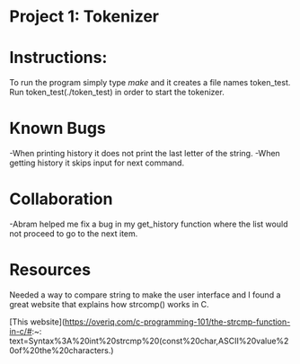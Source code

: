 Project 1: Tokenizer
====================
# Instructions:

To run the program simply type *make* and it creates a file names token_test.
Run token_test(./token_test) in order to start the tokenizer.

# Known Bugs

  -When printing history it does not print the last letter of the string.
  -When getting history it skips input for next command.

# Collaboration

  -Abram helped me fix a bug in my get_history function where the list would
   not proceed to go to the next item.

# Resources

Needed a way to compare string to make the user interface and I found a great
website that explains how strcomp() works in C.

[This website](https://overiq.com/c-programming-101/the-strcmp-function-in-c/#:~:	text=Syntax%3A%20int%20strcmp%20(const%20char,ASCII%20value%20of%20the%20characters.)
